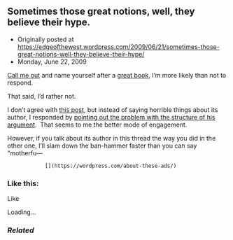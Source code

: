 ## Sometimes those great notions, well, they believe their hype.

 * Originally posted at https://edgeofthewest.wordpress.com/2009/06/21/sometimes-those-great-notions-well-they-believe-their-hype/
 * Monday, June 22, 2009

[Call me out](https://edgeofthewest.wordpress.com/2009/06/18/conservatives-would-respect-obama-more-if-he-took-a-principled-stand-against-a-corrupt-iranian-regime-by-doing-its-bidding/#comment-48293) and name yourself after a [great book](http://www.amazon.com/exec/obidos/ASIN/0140045295/diesekoschmar-20), I’m more likely than not to respond.

That said, I’d rather not.

I don’t agree with [this post](http://patterico.com/2009/06/20/contrast-iranian-protestors-shot-as-obama-goes-for-ice-cream/), but instead of saying horrible things about its author, I responded by [pointing out the problem with the structure of his argument](http://acephalous.typepad.com/acephalous/2009/06/how-to-use-twitter-to-make-anyone-look-like-a-morally-odious-lout.html).  That seems to me the better mode of engagement.

However, if you talk about its author in this thread the way you did in the other one, I’ll slam down the ban-hammer faster than you can say “motherfu—

		

			

				[](https://wordpress.com/about-these-ads/)
				

					
				

			

		

### Like this:

Like

 
Loading...

[]()

### _Related_

